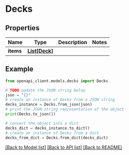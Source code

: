 # Decks


## Properties

Name | Type | Description | Notes
------------ | ------------- | ------------- | -------------
**items** | [**List[Deck]**](Deck.md) |  | 

## Example

```python
from openapi_client.models.decks import Decks

# TODO update the JSON string below
json = "{}"
# create an instance of Decks from a JSON string
decks_instance = Decks.from_json(json)
# print the JSON string representation of the object
print(Decks.to_json())

# convert the object into a dict
decks_dict = decks_instance.to_dict()
# create an instance of Decks from a dict
decks_from_dict = Decks.from_dict(decks_dict)
```
[[Back to Model list]](../README.md#documentation-for-models) [[Back to API list]](../README.md#documentation-for-api-endpoints) [[Back to README]](../README.md)


